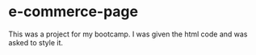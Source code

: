 # e-commerce-page
This was a project for my bootcamp.  I was given the html code and was asked to style it.
